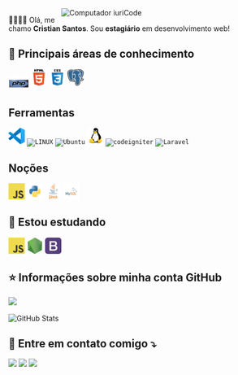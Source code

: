 
<img src="https://raw.githubusercontent.com/MicaelliMedeiros/micaellimedeiros/master/image/computer-illustration.png" min-width="400px" max-width="400px" width="400px" align="right" alt="Computador iuriCode">

💜👨🏼‍💻 Olá, me chamo <strong>Cristian Santos</strong>. Sou <strong>estagiário</strong> em desenvolvimento web!

## 🚀 Principais áreas de conhecimento
<code><img align="center" alt="PHP" height="30" width="40" src="https://raw.githubusercontent.com/devicons/devicon/master/icons/php/php-original.svg"></code>
<code><img height="32" src="https://raw.githubusercontent.com/github/explore/80688e429a7d4ef2fca1e82350fe8e3517d3494d/topics/html/html.png" alt="HTML5"/></code>
<code><img height="32" src="https://raw.githubusercontent.com/github/explore/80688e429a7d4ef2fca1e82350fe8e3517d3494d/topics/css/css.png" alt="CSS"/></code>
<code><img height="32" src="https://raw.githubusercontent.com/github/explore/80688e429a7d4ef2fca1e82350fe8e3517d3494d/topics/postgresql/postgresql.png" alt="PostegreSQL"/></code>

## Ferramentas
<code><img height="32" src="https://raw.githubusercontent.com/github/explore/80688e429a7d4ef2fca1e82350fe8e3517d3494d/topics/visual-studio-code/visual-studio-code.png"/></code>
<code><img height="30" width="70" src="https://img.shields.io/badge/git-%23F05033.svg?style=for-the-badge&logo=git&logoColor=white" alt="LINUX"/></code>
<code><img height="30" width="70" src="https://github.com/caidevOficial/Resume/blob/main/media/icons/ubuntu/ubuntu-plain-wordmark.svg?raw=true" alt="Ubuntu"/></code>
<code><img height="32" src="https://github.com/devicons/devicon/blob/master/icons/linux/linux-original.svg?raw=true" alt="LINUX"/></code>
<code><img align="center" alt="codeigniter" height="30" width="70" src="https://img.shields.io/badge/CodeIgniter-%23EF4223.svg?style=for-the-badge&logo=codeIgniter&logoColor=white"></code>
<code><img align="center" alt="Laravel" height="30" width="70" src="https://raw.githubusercontent.com/laravel/art/master/logo-lockup/5%20SVG/2%20CMYK/1%20Full%20Color/laravel-logolockup-cmyk-red.svg"></code>

## Noções
<code><img height="32" src="https://raw.githubusercontent.com/github/explore/80688e429a7d4ef2fca1e82350fe8e3517d3494d/topics/javascript/javascript.png" alt="Javascript"/></code>
<code><img height="32" src="https://raw.githubusercontent.com/github/explore/80688e429a7d4ef2fca1e82350fe8e3517d3494d/topics/python/python.png" alt="PYTHON"/></code>
<code><img height="32" src="https://raw.githubusercontent.com/github/explore/80688e429a7d4ef2fca1e82350fe8e3517d3494d/topics/java/java.png" alt="JAVA"/></code>
<code><img height="32" src="https://raw.githubusercontent.com/github/explore/80688e429a7d4ef2fca1e82350fe8e3517d3494d/topics/mysql/mysql.png" alt="MySQL"/></code>

## 🚀 Estou estudando
<code><img height="32" src="https://raw.githubusercontent.com/github/explore/80688e429a7d4ef2fca1e82350fe8e3517d3494d/topics/javascript/javascript.png" alt="Javascript"/></code>
<code><img height="32" src="https://raw.githubusercontent.com/github/explore/80688e429a7d4ef2fca1e82350fe8e3517d3494d/topics/nodejs/nodejs.png" alt="Nodejs"/></code>
<code><img height="32" src="https://raw.githubusercontent.com/github/explore/80688e429a7d4ef2fca1e82350fe8e3517d3494d/topics/bootstrap/bootstrap.png" alt="Bootstrap"/></code>

## ⭐ Informações sobre minha conta GitHub

<img height="180em" src="https://github-readme-stats.vercel.app/api/top-langs/?username=cristian-santos&layout=compact&langs_count=7&theme=dracula"/>
</div>

![GitHub Stats](https://github-readme-stats.vercel.app/api?username=cristian-santos&show_icons=true&theme=dracula)

## 💌 Entre em contato comigo ⤵️
  <a href="cristiansantosti@gmail.com" alt="Gmail">
  <img src="https://img.shields.io/badge/-Gmail-FF0000?style=flat-square&labelColor=FF0000&logo=gmail&logoColor=white&link=LINK-DO-SEU-EMAIL" /></a>

  <a href="linkedin.com/in/josé-cristian-santos-santana-8599621b3" alt="Linkedin">
  <img src="https://img.shields.io/badge/-Linkedin-0e76a8?style=flat-square&logo=Linkedin&logoColor=white&link=LINK-DO-SEU-LINKEDIN" /></a>

  <a href="https://www.instagram.com/josecristian115/" alt="Instagram">
  <img src="https://img.shields.io/badge/-Instagram-DF0174?style=flat-square&labelColor=DF0174&logo=instagram&logoColor=white&link=LINK-DO-SEU-INSTAGRAM"/></a>
</p>  
